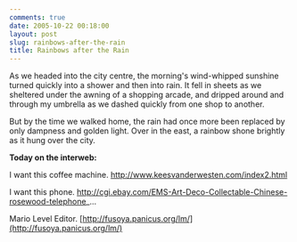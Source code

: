 ```yaml
---
comments: true
date: 2005-10-22 00:18:00
layout: post
slug: rainbows-after-the-rain
title: Rainbows after the Rain
---
```


As we headed into the city centre, the morning's wind-whipped sunshine turned quickly into a shower and then into rain.  It fell in sheets as we sheltered under the awning of a shopping arcade, and dripped around and through my umbrella as we dashed quickly from one shop to another.  

But by the time we walked home, the rain had once more been replaced by only dampness and golden light.  Over in the east, a rainbow shone brightly as it hung over the city.  

<b>Today on the interweb:</b>  

I want this coffee machine.  http://www.keesvanderwesten.com/index2.html  

I want this phone.  http://cgi.ebay.com/EMS-Art-Deco-Collectable-Chinese-rosewood-telephone_...  

Mario Level Editor.  [http://fusoya.panicus.org/lm/](http://fusoya.panicus.org/lm/)
